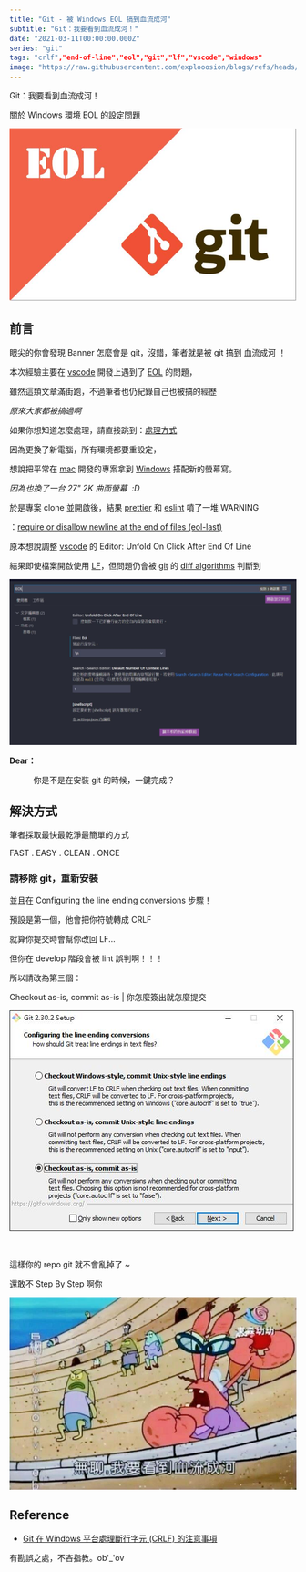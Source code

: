```yaml
---
title: "Git - 被 Windows EOL 搞到血流成河"
subtitle: "Git：我要看到血流成河！"
date: "2021-03-11T00:00:00.000Z"
series: "git"
tags: "crlf","end-of-line","eol","git","lf","vscode","windows"
image: "https://raw.githubusercontent.com/explooosion/blogs/refs/heads/main/docs/images/2021-03-11_Git%20-%20%E8%A2%AB%20Windows%20EOL%20%E6%90%9E%E5%88%B0%E8%A1%80%E6%B5%81%E6%88%90%E6%B2%B3/banner/1615452125.png"
--- 
```


Git：我要看到血流成河！

關於 Windows 環境 EOL 的設定問題

[![1615452125.png](https://raw.githubusercontent.com/explooosion/blogs/refs/heads/main/docs/images/2021-03-11_Git%20-%20%E8%A2%AB%20Windows%20EOL%20%E6%90%9E%E5%88%B0%E8%A1%80%E6%B5%81%E6%88%90%E6%B2%B3/1615452125.png)](https://dotblogsfile.blob.core.windows.net/user/robby/8aae20a4-239b-4ced-8818-fd143afca27d/1615452125.png)

前言
--

眼尖的你會發現 Banner 怎麼會是 git，沒錯，筆者就是被 git 搞到 血流成河 ！

本次經驗主要在 [vscode](https://code.visualstudio.com/) 開發上遇到了 [EOL](https://zh.wikipedia.org/wiki/%E6%8F%9B%E8%A1%8C) 的問題，

雖然這類文章滿街跑，不過筆者也仍紀錄自己也被搞的經歷

_原來大家都被搞過啊_

如果你想知道怎麼處理，請直接跳到：[處理方式](#1)

因為更換了新電腦，所有環境都要重設定，

想說把平常在 [mac](https://www.google.com/search?q=mac&oq=mac&aqs=chrome..69i57j0i433j69i65l3j69i61l3.196j0j4&sourceid=chrome&ie=UTF-8) 開發的專案拿到 [Windows](https://www.google.com/search?q=Windows&oq=Windows&aqs=chrome..69i57j69i59l2j69i65l3j69i60l2.226j0j9&sourceid=chrome&ie=UTF-8) 搭配新的螢幕寫。

_因為也換了一台 27" 2K 曲面螢幕  :D_

於是專案 clone 並開啟後，結果 [prettier](https://prettier.io/) 和 [eslint](https://eslint.org/) 噴了一堆 WARNING

：[require or disallow newline at the end of files (eol-last)](https://eslint.org/docs/rules/eol-last)

原本想說調整 [vscode](https://code.visualstudio.com/) 的 Editor: Unfold On Click After End Of Line

結果即使檔案開啟使用 [LF](https://zh.wikipedia.org/wiki/%E6%8F%9B%E8%A1%8C)，但問題仍會被 [git](https://git-scm.com/) 的 [diff algorithms](https://medium.com/@gabrielschade/how-git-diff-works-a-sample-with-f-af3e3737963) 判斷到

[![1615450639.png](https://raw.githubusercontent.com/explooosion/blogs/refs/heads/main/docs/images/2021-03-11_Git%20-%20%E8%A2%AB%20Windows%20EOL%20%E6%90%9E%E5%88%B0%E8%A1%80%E6%B5%81%E6%88%90%E6%B2%B3/1615450639.png)](https://dotblogsfile.blob.core.windows.net/user/robby/8aae20a4-239b-4ced-8818-fd143afca27d/1615450639.png)

**Dear：**　

　　　你是不是在安裝 git 的時候，一鍵完成？ 

解決方式
----

筆者採取最快最乾淨最簡單的方式

FAST . EASY . CLEAN . ONCE

### 請移除 git，重新安裝

並且在 Configuring the line ending conversions 步驟！

預設是第一個，他會把你符號轉成 CRLF 

就算你提交時會幫你改回 LF...

但你在 develop 階段會被 lint 誤判啊！！！ 

所以請改為第三個：

Checkout as-is, commit as-is | 你怎麼簽出就怎麼提交

[![1615451193.png](https://raw.githubusercontent.com/explooosion/blogs/refs/heads/main/docs/images/2021-03-11_Git%20-%20%E8%A2%AB%20Windows%20EOL%20%E6%90%9E%E5%88%B0%E8%A1%80%E6%B5%81%E6%88%90%E6%B2%B3/1615451193.png)](https://dotblogsfile.blob.core.windows.net/user/robby/8aae20a4-239b-4ced-8818-fd143afca27d/1615451193.png)

  
 

這樣你的 repo git 就不會亂掉了 ~

還敢不 Step By Step 啊你

[![1615451953.jpg](https://raw.githubusercontent.com/explooosion/blogs/refs/heads/main/docs/images/2021-03-11_Git%20-%20%E8%A2%AB%20Windows%20EOL%20%E6%90%9E%E5%88%B0%E8%A1%80%E6%B5%81%E6%88%90%E6%B2%B3/1615451953.jpg)](https://dotblogsfile.blob.core.windows.net/user/robby/8aae20a4-239b-4ced-8818-fd143afca27d/1615451953.jpg)

Reference
---------

*   [Git 在 Windows 平台處理斷行字元 (CRLF) 的注意事項](https://blog.miniasp.com/post/2013/09/15/Git-for-Windows-Line-Ending-Conversion-Notes)

有勘誤之處，不吝指教。ob'\_'ov